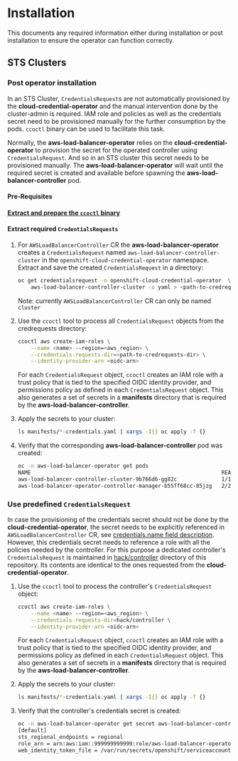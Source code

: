 # Installation

This documents any required information either during installation or
post installation to ensure the operator can function correctly.

## STS Clusters

### Post operator installation

In an STS Cluster, `CredentialsRequest`s are not automatically provisioned by
the **cloud-credential-operator** and the manual intervention done by the
cluster-admin is required. IAM role and policies as well as the credentials secret need to be provisioned manually for the further consumption by the pods.
`ccoctl` binary can be used to facilitate this task.

Normally, the **aws-load-balancer-operator** relies on the **cloud-credential-operator**
to provision the secret for the operated controller using `CredentialsRequest`. And so in an STS cluster this
secret needs to be provisioned manually. The **aws-load-balancer-operator** will wait until the required
secret is created and available before spawning the **aws-load-balancer-controller** pod.

#### Pre-Requisites

#### [Extract and prepare the `ccoctl` binary](https://docs.openshift.com/container-platform/4.11/authentication/managing_cloud_provider_credentials/cco-mode-sts.html#cco-ccoctl-configuring_cco-mode-sts)

#### Extract required `CredentialsRequests`

1. For `AWSLoadBalancerController` CR the **aws-load-balancer-operator** creates a `CredentialsRequest` named `aws-load-balancer-controller-cluster` in the `openshift-cloud-credential-operator` namespace. Extract and save the created `CredentialsRequest` in a directory:

    ```bash
    oc get credentialsrequest -n openshift-cloud-credential-operator  \
        aws-load-balancer-controller-cluster -o yaml > <path-to-credrequests-dir>/cr.yaml
    ```
    Note: currently `AWSLoadBalancerController` CR can only be named `cluster`

2. Use the `ccoctl` tool to process all `CredentialsRequest` objects from the credrequests directory:

    ```bash
    ccoctl aws create-iam-roles \
        --name <name> --region=<aws_region> \
        --credentials-requests-dir=<path-to-credrequests-dir> \
        --identity-provider-arn <oidc-arn>
    ```

    For each `CredentialsRequest` object, `ccoctl` creates an IAM role with a trust
    policy that is tied to the specified OIDC identity provider, and permissions
    policy as defined in each `CredentialsRequest` object. This also generates a set
    of secrets in a **manifests** directory that is required
    by the **aws-load-balancer-controller**.

3. Apply the secrets to your cluster:

    ```bash
    ls manifests/*-credentials.yaml | xargs -I{} oc apply -f {}
    ```

4. Verify that the corresponding **aws-load-balancer-controller** pod was created:

    ```bash
    oc -n aws-load-balancer-operator get pods
    NAME                                                            READY   STATUS    RESTARTS   AGE
    aws-load-balancer-controller-cluster-9b766d6-gg82c              1/1     Running   0          137m
    aws-load-balancer-operator-controller-manager-b55ff68cc-85jzg   2/2     Running   0          3h26m
    ```

### Use predefined `CredentialsRequest`
In case the provisioning of the credentials secret should not be done by the **cloud-credential-operator**, the secret needs to be explicitly referenced in `AWSLoadBalancerController` CR, see [credentials.name field description](./tutorial.md#credentialsname).    
However, this credentials secret needs to reference a role with all the policies needed by the controller. For this purpose a dedicated controller's `CredentialsRequest` is maintained in [hack/controller](../hack/controller/) directory of this repository.
Its contents are identical to the ones requested from the **cloud-credential-operator**.

1. Use the `ccoctl` tool to process the controller's `CredentialsRequest` object:

    ```bash
    ccoctl aws create-iam-roles \
        --name <name> --region=<aws_region> \
        --credentials-requests-dir=hack/controller \
        --identity-provider-arn <oidc-arn>
    ```

    For each `CredentialsRequest` object, `ccoctl` creates an IAM role with a trust
    policy that is tied to the specified OIDC identity provider, and permissions
    policy as defined in each `CredentialsRequest` object. This also generates a set
    of secrets in a **manifests** directory that is required
    by the **aws-load-balancer-controller**.

2. Apply the secrets to your cluster:

    ```bash
    ls manifests/*-credentials.yaml | xargs -I{} oc apply -f {}
    ```

3. Verify that the controller's credentials secret is created:

    ```bash
    oc -n aws-load-balancer-operator get secret aws-load-balancer-controller-manual-cluster -o json | jq -r '.data.credentials' | base64 -d
    [default]
    sts_regional_endpoints = regional
    role_arn = arn:aws:iam::999999999999:role/aws-load-balancer-operator-aws-load-balancer-controller
    web_identity_token_file = /var/run/secrets/openshift/serviceaccount/token
    ```

